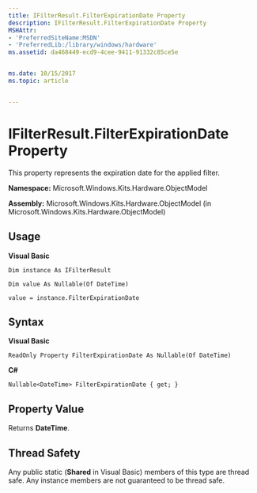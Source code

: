 ```yaml
---
title: IFilterResult.FilterExpirationDate Property
description: IFilterResult.FilterExpirationDate Property
MSHAttr:
- 'PreferredSiteName:MSDN'
- 'PreferredLib:/library/windows/hardware'
ms.assetid: da468449-ecd9-4cee-9411-91332c85ce5e


ms.date: 10/15/2017
ms.topic: article


---
```


# IFilterResult.FilterExpirationDate Property


This property represents the expiration date for the applied filter.

**Namespace:** Microsoft.Windows.Kits.Hardware.ObjectModel

**Assembly:** Microsoft.Windows.Kits.Hardware.ObjectModel (in Microsoft.Windows.Kits.Hardware.ObjectModel)

## <span id="Usage"></span><span id="usage"></span><span id="USAGE"></span>Usage


**Visual Basic**

`Dim instance As IFilterResult`

`Dim value As Nullable(Of DateTime)`

`value = instance.FilterExpirationDate`

## <span id="Syntax"></span><span id="syntax"></span><span id="SYNTAX"></span>Syntax


**Visual Basic**

`ReadOnly Property FilterExpirationDate As Nullable(Of DateTime)`

**C#**

`Nullable<DateTime> FilterExpirationDate { get; }`

## <span id="Property_Value"></span><span id="property_value"></span><span id="PROPERTY_VALUE"></span>Property Value


Returns **DateTime**.

## <span id="Thread_Safety"></span><span id="thread_safety"></span><span id="THREAD_SAFETY"></span>Thread Safety


Any public static (**Shared** in Visual Basic) members of this type are thread safe. Any instance members are not guaranteed to be thread safe.

 

 






